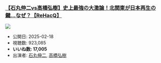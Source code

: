 ### [【石丸伸二vs高橋弘樹】史上最強の大激論！北関東が日本再生の鍵…なぜ？【ReHacQ】](https://www.youtube.com/watch?v=Lcj1tooXlSk)
[![](https://img.youtube.com/vi/Lcj1tooXlSk/hqdefault.jpg)](https://www.youtube.com/watch?v=Lcj1tooXlSk)
-   公開日: 2025-02-18
-   視聴数: 923,085
-   **いいね数: 17,005**
-   出演者: [石丸伸二](/rehacq_fan/people/石丸伸二 "wikilink"), [高橋弘樹](/rehacq_fan/people/高橋弘樹 "wikilink")
